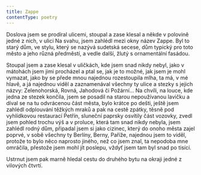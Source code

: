 ```yaml
---
title: Zappe
contentType: poetry
---
```


<section>

Doslova jsem se prodíral ulicemi, stoupal a zase klesal a někde v polovině jedné z nich, v ulici Na svahu, jsem zahlédl mezi okny název Zappe. Byl to starý dům, ve stylu, který se nazývá sudetská secese, dům typický pro toto město a jeho různá předměstí, a vedle další, žlutý s ornamentální fasádou.

Stoupal jsem a zase klesal v uličkách, kde jsem snad nikdy nebyl, jako v mátohách jsem jimi procházel a ptal se, jak je to možné, jak jsem je mohl vymazat, jako by se přede mnou najednou rozestoupila mlha, ta má, v mé hlavě, a já najednou viděl a zaznamenával všechny ty ulice a stezky s jejich názvy: Zelenohorská, Rovná, Jahodová či Požární… Na chvíli, na louce, kde jedna ze stezek končila, jsem se posadil na starou nepoužívanou lavičku a díval se na tu odvrácenou část města, bylo krátce po dešti, ještě jsem zahlédl odplouvání těžkých mraků a pak na cestě zpátky, těsně pod vyhlídkovou restaurací Petřín, sluneční paprsky osvítily část vozovky, zvedl jsem pohled trochu výš a v proluce, která tam snad nikdy nebyla, jsem zahlédl rodný dům, připadal jsem si jako cizinec, který do onoho města zajel poprvé, v sobě všechny ty Berlíny, Berny, Paříže, najednou jsem to viděl, protože to bylo něco naprosto jiného, než co jsem znal, ta nepodoba mne omráčila, přestože jsem mohl jít poslepu, vždyť jsem tam byl snad po tisící.

Ustrnut jsem pak marně hledal cestu do druhého bytu na okraji jedné z vilových čtvrtí.

</section>
